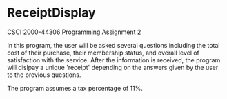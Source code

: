 # ReceiptDisplay
 
 CSCI 2000-44306 Programming Assignment 2

 In this program, the user will be asked several questions including the total cost of their purchase, their membership status, and overall level of satisfaction with the service. After the information is received, the program will dislpay a unique 'receipt' depending on the answers given by the user to the previous questions.

 The program assumes a tax percentage of 11%.
